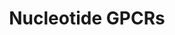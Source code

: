 ---
annotations:
- id: PW:0000125
  parent: signaling pathway
  type: Pathway Ontology
  value: G protein mediated signaling pathway
authors:
- Nsalomonis
- MaintBot
- Thomas
- Khanspers
- AlexanderPico
- Egonw
description: ''
last-edited: 2020-07-21
organisms:
- Homo sapiens
redirect_from:
- /index.php/Pathway:WP80
- /instance/WP80
- /instance/WP80_rr111167
revision: r111167
schema-jsonld:
- '@context': https://schema.org/
  '@id': https://wikipathways.github.io/pathways/WP80.html
  '@type': Dataset
  creator:
    '@type': Organization
    name: WikiPathways
  description: ''
  keywords:
  - ADORA1
  - ADORA2A
  - ADORA2B
  - ADORA3
  - Adenine
  - Adenosine
  - GPR23
  - LTB4R
  - P2RY1
  - P2RY2
  - P2RY4
  - P2RY5
  - P2RY6
  license: CC0
  name: Nucleotide GPCRs
seo: CreativeWork
title: Nucleotide GPCRs
wpid: WP80
---